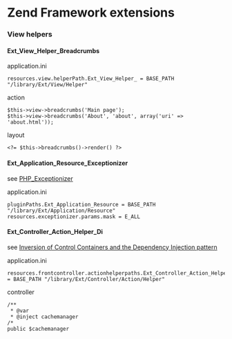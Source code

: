 # Zend Framework extensions

### View helpers

#### Ext_View_Helper_Breadcrumbs

application.ini

    resources.view.helperPath.Ext_View_Helper_ = BASE_PATH "/library/Ext/View/Helper"

action

    $this->view->breadcrumbs('Main page');
    $this->view->breadcrumbs('About', 'about', array('uri' => 'about.html'));

layout

    <?= $this->breadcrumbs()->render() ?>

#### Ext_Application_Resource_Exceptionizer

see [PHP_Exceptionizer](http://dklab.ru/lib/PHP_Exceptionizer/)

application.ini

    pluginPaths.Ext_Application_Resource = BASE_PATH "/library/Ext/Application/Resource"
    resources.exceptionizer.params.mask = E_ALL

#### Ext_Controller_Action_Helper_Di

see [Inversion of Control Containers and the Dependency Injection pattern](http://martinfowler.com/articles/injection.html)

application.ini

    resources.frontcontroller.actionhelperpaths.Ext_Controller_Action_Helper_ = BASE_PATH "/library/Ext/Controller/Action/Helper"

controller

    /**
     * @var
     * @inject cachemanager
    /*
    public $cachemanager